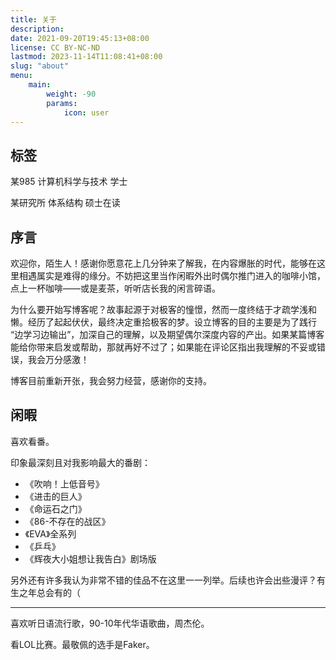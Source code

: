 ```yaml
---
title: 关于
description:
date: 2021-09-20T19:45:13+08:00
license: CC BY-NC-ND
lastmod: 2023-11-14T11:08:41+08:00
slug: "about"
menu:
    main: 
        weight: -90
        params:
            icon: user
---
```


## 标签

某985 计算机科学与技术 学士

某研究所 体系结构 硕士在读

## 序言

欢迎你，陌生人！感谢你愿意花上几分钟来了解我，在内容爆胀的时代，能够在这里相遇属实是难得的缘分。不妨把这里当作闲暇外出时偶尔推门进入的咖啡小馆，点上一杯咖啡——或是麦茶，听听店长我的闲言碎语。

为什么要开始写博客呢？故事起源于对极客的憧憬，然而一度终结于才疏学浅和懒。经历了起起伏伏，最终决定重拾极客的梦。设立博客的目的主要是为了践行 “边学习边输出”，加深自己的理解，以及期望偶尔深度内容的产出。如果某篇博客能给你带来启发或帮助，那就再好不过了；如果能在评论区指出我理解的不妥或错误，我会万分感激！

博客目前重新开张，我会努力经营，感谢你的支持。

## 闲暇

喜欢看番。

印象最深刻且对我影响最大的番剧：

- 《吹响！上低音号》
- 《进击的巨人》
- 《命运石之门》
- 《86-不存在的战区》
- 《EVA》全系列
- 《乒乓》
- 《辉夜大小姐想让我告白》剧场版

另外还有许多我认为非常不错的佳品不在这里一一列举。后续也许会出些漫评？有生之年总会有的（

---

喜欢听日语流行歌，90-10年代华语歌曲，周杰伦。

看LOL比赛。最敬佩的选手是Faker。







